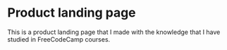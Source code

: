 # Product landing page

This is a product landing page that I made with the knowledge that I have studied in FreeCodeCamp courses.
